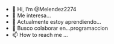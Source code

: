 - 👋 Hi, I’m @Melendez2274
- 👀 Me interesa...
- 🌱 Actualmente estoy aprendiendo...
- 💞️ Busco colaborar en...programaccion      
- 📫 How to reach me ...

<!---
Melendez2274/Melendez2274 is a ✨ special ✨ repository because its `README.md` (this file) appears on your GitHub profile.
You can click the Preview link to take a look at your changes.
--->
